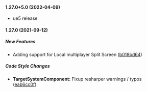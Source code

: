 #### 1.27.0+5.0 (2022-04-09)

* ue5 release

#### 1.27.0 (2021-09-12)

##### New Features

*  Adding support for Local multiplayer Split Screen ([b018bd64](https://github.com/mklabs/ue4-targetsystemplugin/commit/b018bd64778f54b539fd124fb634b78e34742367))

##### Code Style Changes

* **TargetSystemComponent:**  Fixup resharper warnings / typos ([eab6cc0f](https://github.com/mklabs/ue4-targetsystemplugin/commit/eab6cc0f67336b08f33511907034f4138e262aa5))

